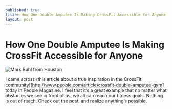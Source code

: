 ```yaml
---
published: true
title: How One Double Amputee Is Making CrossFit Accessible for Anyone - People
layout: post
---
```

# How One Double Amputee Is Making CrossFit Accessible for Anyone

![Mark Ruhl from Houston](https://dl.dropboxusercontent.com/u/1084227/images/zack-ruhl-800.jpg)

I came across (this article about a true inspiration in the CrossFit community)[http://www.people.com/article/crossfit-double-amputee-gym] today in People Magazine. I feel that it’s a great example that no matter what obstacles we see in front of us, we all can reach our fitness goals. Nothing is out of reach. Check out the post, and realize anything’s possible.